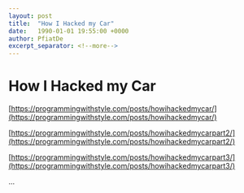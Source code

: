 ```yaml
---
layout: post
title:  "How I Hacked my Car"
date:   1990-01-01 19:55:00 +0000
author: PfiatDe
excerpt_separator: <!--more-->
---
```


# How I Hacked my Car

[https://programmingwithstyle.com/posts/howihackedmycar/](https://programmingwithstyle.com/posts/howihackedmycar/)

[https://programmingwithstyle.com/posts/howihackedmycarpart2/](https://programmingwithstyle.com/posts/howihackedmycarpart2/)

[https://programmingwithstyle.com/posts/howihackedmycarpart3/](https://programmingwithstyle.com/posts/howihackedmycarpart3/)

...
<!--more-->
